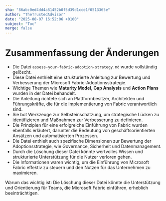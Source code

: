 ```yaml
---
sha: "86abc0ed4dd4a81452b0f5d39d1cce1f0513365e"
author: "TheTrustedAdvisor"
date: "2025-08-07 16:52:06 +0100"
subject: "Toc"
merge: false
---
```


# Zusammenfassung der Änderungen

- Die Datei `assess-your-fabric-adoption-strategy.md` wurde vollständig gelöscht.
- Diese Datei enthielt eine strukturierte Anleitung zur Bewertung und Verbesserung der Microsoft Fabric-Adoptionsstrategie.
- Wichtige Themen wie **Maturity Model**, **Gap Analysis** und **Action Plans** wurden in der Datei behandelt.
- Die Anleitung richtete sich an Plattformbesitzer, Architekten und Führungskräfte, die für die Implementierung von Fabric verantwortlich sind.
- Sie bot Werkzeuge zur Selbsteinschätzung, um strategische Lücken zu identifizieren und Maßnahmen zur Verbesserung zu definieren.
- Die Prinzipien für eine erfolgreiche Einführung von Fabric wurden ebenfalls erläutert, darunter die Bedeutung von geschäftsorientierten Ansätzen und automatisierten Prozessen.
- Die Datei enthielt auch spezifische Dimensionen zur Bewertung der Adoptionsstrategie, wie Governance, Sicherheit und Datenmanagement.
- Durch die Löschung dieser Datei könnte wertvolles Wissen und strukturierte Unterstützung für die Nutzer verloren gehen.
- Die Informationen waren wichtig, um die Einführung von Microsoft Fabric effektiv zu steuern und den Nutzen für das Unternehmen zu maximieren.

Warum das wichtig ist: Die Löschung dieser Datei könnte die Unterstützung und Orientierung für Teams, die Microsoft Fabric einführen, erheblich beeinträchtigen.

